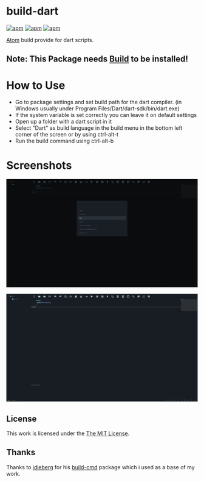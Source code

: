 # build-dart
[![apm](https://img.shields.io/apm/l/build-dart.svg?style=flat-square)](https://atom.io/packages/build-dart)
[![apm](https://img.shields.io/apm/v/build-dart.svg?style=flat-square)](https://atom.io/packages/build-dart)
[![apm](https://img.shields.io/apm/dm/build-dart.svg?style=flat-square)](https://atom.io/packages/build-dart)

[Atom](http://atom.io) build provide for dart scripts.

## Note: This Package needs [Build](https://atom.io/packages/build) to be installed!

# How to Use
- Go to package settings and set build path for the dart compiler. (in Windows usually under Program Files/Dart/dart-sdk/bin/dart.exe)
- If the system variable is set correctly you can leave it on default settings
- Open up a folder with a dart script in it
- Select "Dart" as build language in the build menu in the bottom left corner of the screen or by using ctrl-alt-t
- Run the build command using ctrl-alt-b

# Screenshots
![Screenshot select build language](https://github.com/IBotDEU/build-dart/blob/master/screenshot.png?raw=true)

![Screenshot running script](https://github.com/IBotDEU/build-dart/blob/master/screenshot2.png?raw=true)

## License
This work is licensed under the [The MIT License](LICENSE.md).

## Thanks
Thanks to [idleberg](https://atom.io/users/idleberg) for his [build-cmd](https://atom.io/packages/build-cmd) package which i used as a base of my work.

